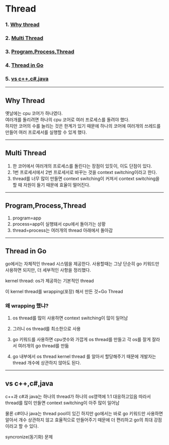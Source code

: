 # Thread

### 1. [Why thread](#Why-Thread)
### 2. [Multi Thread](#Multi-Thread)
### 3. [Program,Process,Thread](#Program,Process,Thread)
### 4. [Thread in Go](#Thread-in-Go)
### 5. [vs c++,c#,java](#vs-c++,-c#,-java)
----

## Why Thread

옛날에는 cpu 코어가 하나였다.<br>
여러개를 돌리려면 하나의 cpu 코어로 여러 프로세스를 돌려야 했다.<br> 하지만 코어의 수를 늘리는 것은 한계가 있기 때문에 하나의 코어에 여러개의 쓰레드를 만들어 여러 프로세서를 실행할 수 있게 했다.

____
## Multi Thread
1. 한 코어에서 여러개의 프로세스를 돌린다는 장점이 있듯이, 이도 단점이 있다.
2. 1번 프로세서에서 2번 프로세서로 바꾸는 것을 context switching이라고 한다.
3. thread를 너무 많이 만들면 context switching이 커져서 context switching을 할 때 자원이 들기 때문에 효율이 떨어진다.
______
## Program,Process,Thread

1. program=app
2. process=app이 실행돼서 cpu에서 돌아가는 상황
3. thread=process는 여러개의 thread 아래에서 돌아감
____
## Thread in Go

go에서는 자체적인 thread 시스템을 제공한다. 사용할때는 그냥 단순히 go 키워드만 사용하면 되지만, 더 세부적인 사항을 정리했다.

kernel thread: os가 제공하는 기본적인 thread

이 kernel thread를 wrapping(포장) 해서 만든 것=Go Thread

### 왜 wrapping 했냐?
1. os thread를 많이 사용하면 context switching이 많이 일어남<br>

2. 그러니 os thread를 최소한으로 사용

3. go 키워드를 사용하면 cpu갯수와 가깝게 os thread를 만들고 각 os를 잘게 잘라서 여러개의 go thread를 만듦
4. go 내부에서 os thread kernel thread 를 알아서 할당해주기 때문에 개발자는 thread 개수에 상관하지 않아도 된다.

___
## vs c++,c#,java
c++과 c#과 java는 하나의 thread가 하나의 os영역에 1:1 대응하고있음
따라서 thread를 많이 만들면 context switching이 아주 많이 일어남

물론 c#이나 java는 thread pool이 있긴 하지만 go에서는 바로 go 키워드만 사용하면 알아서 개수 상관하지 않고 효율적으로 만들어주기 때문에 더 편리하고 go의 최대 강점이라고 할 수 있다.

syncronize(동기화) 문제